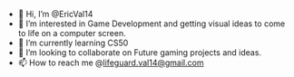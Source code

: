 - 👋 Hi, I’m @EricVal14
- 👀 I’m interested in Game Development and getting visual ideas to come to life on a computer screen. 
- 🌱 I’m currently learning CS50
- 💞️ I’m looking to collaborate on Future gaming projects and ideas.
- 📫 How to reach me @lifeguard.val14@gmail.com

<!---
EricVal14/EricVal14 is a ✨ special ✨ repository because its `README.md` (this file) appears on your GitHub profile.
You can click the Preview link to take a look at your changes.
--->
